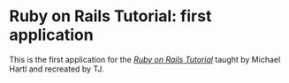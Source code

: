 # Ruby on Rails Tutorial:  first application

This is the first application for the 
[*Ruby on Rails Tutorial*](http://railstutorial.org/)
taught by Michael Hartl and recreated by TJ.
